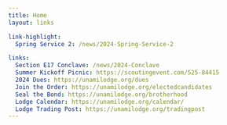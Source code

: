```yaml
---
title: Home
layout: links

link-highlight:
  Spring Service 2: /news/2024-Spring-Service-2

links:
  Section E17 Conclave: /news/2024-Conclave
  Summer Kickoff Picnic: https://scoutingevent.com/525-84415
  2024 Dues: https://unamilodge.org/dues
  Join the Order: https://unamilodge.org/electedcandidates
  Seal the Bond: https://unamilodge.org/brotherhood
  Lodge Calendar: https://unamilodge.org/calendar/
  Lodge Trading Post: https://unamilodge.org/tradingpost
---
```

